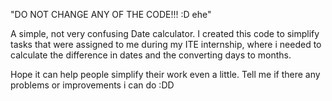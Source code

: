 "DO NOT CHANGE ANY OF THE CODE!!! :D ehe" 

A simple, not very confusing Date calculator.
I created this code to simplify tasks that were assigned to me during my ITE internship,
where i needed to calculate the difference in dates and the converting days to months.

Hope it can help people simplify their work even a little. Tell me if there any problems or improvements i can do :DD

